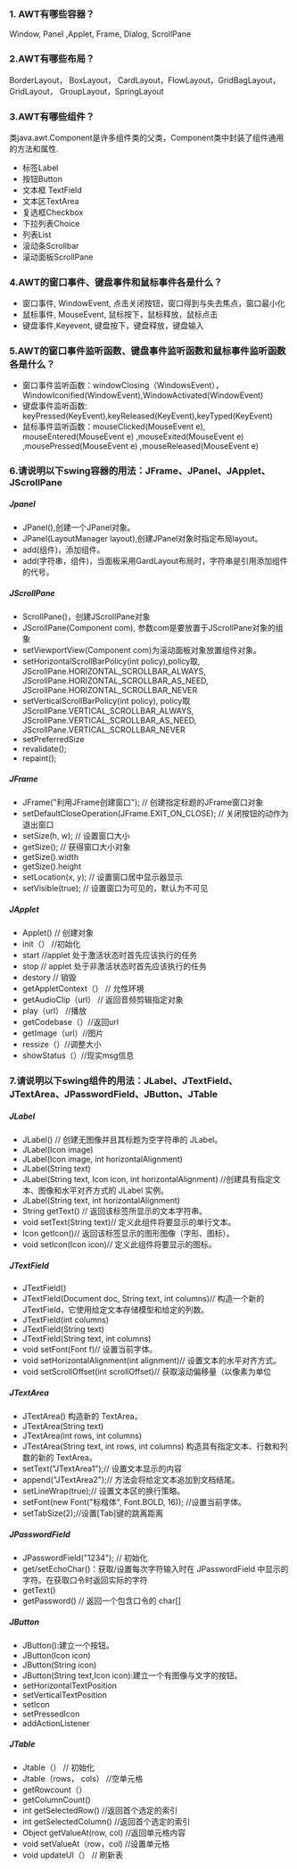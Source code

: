 ### 1. AWT有哪些容器？
Window, Panel ,Applet, Frame, Dialog, ScrollPane

### 2.AWT有哪些布局？
BorderLayout， BoxLayout， CardLayout，FlowLayout，GridBagLayout，GridLayout， GroupLayout，SpringLayout

### 3.AWT有哪些组件？
类java.awt.Component是许多组件类的父类，Component类中封装了组件通用的方法和属性.

- 标签Label
- 按钮Button 
- 文本框 TextField 
- 文本区TextArea 
- 复选框Checkbox 
- 下拉列表Choice 
- 列表List 
- 滚动条Scrollbar 
- 滚动面板ScrollPane

### 4.AWT的窗口事件、键盘事件和鼠标事件各是什么？
- 窗口事件, WindowEvent, 点击关闭按钮，窗口得到与失去焦点，窗口最小化
- 鼠标事件, MouseEvent, 鼠标按下，鼠标释放，鼠标点击
- 键盘事件,Keyevent, 键盘按下，键盘释放，键盘输入

### 5.AWT的窗口事件监听函数、键盘事件监听函数和鼠标事件监听函数各是什么？
- 窗口事件监听函数：windowClosing（WindowsEvent），WindowIconified(WindowEvent),WindowActivated(WindowEvent)
- 键盘事件监听函数: keyPressed(KeyEvent),keyReleased(KeyEvent),keyTyped(KeyEvent)
- 鼠标事件监听函数：mouseClicked(MouseEvent e), mouseEntered(MouseEvent e) ,mouseExited(MouseEvent e) ,mousePressed(MouseEvent e) ,mouseReleased(MouseEvent e) 

### 6.请说明以下swing容器的用法：JFrame、JPanel、JApplet、JScrollPane
##### Jpanel
- JPanel(),创建一个JPanel对象。
- JPanel(LayoutManager layout),创建JPanel对象时指定布局layout。
- add(组件)，添加组件。
- add(字符串，组件)，当面板采用GardLayout布局时，字符串是引用添加组件的代号。

##### JScrollPane
- ScrollPane()，创建JScrollPane对象
- JScrollPane(Component com), 参数com是要放置于JScrollPane对象的组象
- setViewportView(Component com)为滚动面板对象放置组件对象。
- setHorizontalScrollBarPolicy(int policy),policy取, JScrollPane.HORIZONTAL_SCROLLBAR_ALWAYS, JScrollPane.HORIZONTAL_SCROLLBAR_AS_NEED, JScrollPane.HORIZONTAL_SCROLLBAR_NEVER
- setVerticalScrollBarPolicy(int policy), policy取JScrollPane.VERTICAL_SCROLLBAR_ALWAYS, JScrollPane.VERTICAL_SCROLLBAR_AS_NEED, JScrollPane.VERTICAL_SCROLLBAR_NEVER
- setPreferredSize
- revalidate();
- repaint();

##### JFrame
- JFrame("利用JFrame创建窗口"); // 创建指定标题的JFrame窗口对象  
- setDefaultCloseOperation(JFrame.EXIT_ON_CLOSE); // 关闭按钮的动作为退出窗口  
- setSize(h, w);   // 设置窗口大小  
- getSize();             // 获得窗口大小对象  
- getSize().width
- getSize().height
- setLocation(x, y); // 设置窗口居中显示器显示  
- setVisible(true);                          // 设置窗口为可见的，默认为不可见   

##### JApplet 
- Applet() // 创建对象
- init（） //初始化
- start //applet 处于激活状态时首先应该执行的任务
- stop // applet 处于非激活状态时首先应该执行的任务
- destory // 销毁
- getAppletContext（） // 允性环境
- getAudioClip（url） // 返回音频剪辑指定对象
- play（url） //播放
- getCodebase（）//返回url
- getImage（url）//图片
- ressize（）//调整大小
- showStatus（）//现实msg信息

### 7.请说明以下swing组件的用法：JLabel、JTextField、JTextArea、JPasswordField、JButton、JTable
##### JLabel 
- JLabel() // 创建无图像并且其标题为空字符串的 JLabel。
- JLabel(Icon image)
- JLabel(Icon image, int horizontalAlignment)
- JLabel(String text)
- JLabel(String text, Icon icon, int horizontalAlignment) //创建具有指定文本、图像和水平对齐方式的 JLabel 实例。
- JLabel(String text, int horizontalAlignment)
- String getText() //          返回该标签所显示的文本字符串。
- void setText(String text)//          定义此组件将要显示的单行文本。
- Icon getIcon()//          返回该标签显示的图形图像（字形、图标）。
- void setIcon(Icon icon)//          定义此组件将要显示的图标。

##### JTextField 
- JTextField()
- JTextField(Document doc, String text, int columns)//     构造一个新的 JTextField，它使用给定文本存储模型和给定的列数。
- JTextField(int columns)
- JTextField(String text)
- JTextField(String text, int columns)
- void setFont(Font f)//          设置当前字体。
- void setHorizontalAlignment(int alignment)//          设置文本的水平对齐方式。
- void setScrollOffset(int scrollOffset)//          获取滚动偏移量（以像素为单位

##### JTextArea 
- JTextArea() 构造新的 TextArea。
- JTextArea(String  text)
- JTextArea(int rows, int columns)
- JTextArea(String  text, int rows, int columns)  构造具有指定文本、行数和列数的新的 TextArea。
- setText("JTextArea1");// 设置文本显示的内容
- append("JTextArea2");// 方法会将给定文本追加到文档结尾。
- setLineWrap(true);// 设置文本区的换行策略。
- setFont(new Font("标楷体", Font.BOLD, 16));  //设置当前字体。
- setTabSize(2);//设置[Tab]键的跳离距离

##### JPasswordField
- JPasswordField("1234"); // 初始化
- get/setEchoChar()：获取/设置每次字符输入时在 JPasswordField 中显示的字符。在获取口令时返回实际的字符
- getText()
- getPassword() // 返回一个包含口令的 char[]

##### JButton 
- JButton():建立一个按钮。
- JButton(Icon icon)
- JButton(String icon)
- JButton(String text,Icon icon):建立一个有图像与文字的按钮。
- setHorizontalTextPosition
- setVerticalTextPosition
- setIcon
- setPressedIcon
- addActionListener

##### JTable 
- Jtable（） // 初始化
- Jtable（rows， cols） //空单元格
- getRowcount（）
- getColumnCount()
- int getSelectedRow() //返回首个选定的索引
- int getSelectedColumn() //返回首个选定的索引
- Object getValueAt(row, col) //返回单元格内容
- void setValueAt（row，col) //设置单元格
- void updateUI（） // 刷新表
